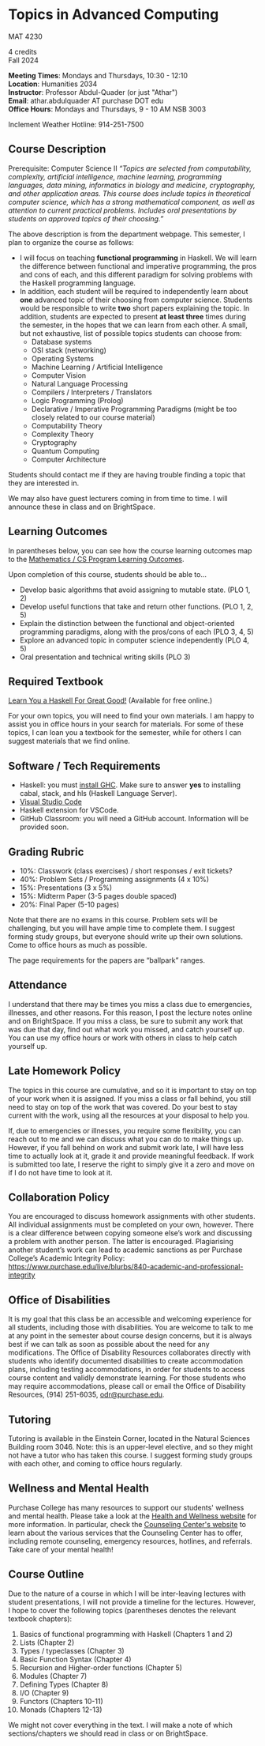 # Topics in Advanced Computing

MAT 4230  

4 credits  
Fall 2024

**Meeting Times**: Mondays and Thursdays, 10:30 - 12:10  
**Location**: Humanities 2034  
**Instructor**: Professor Abdul-Quader (or just "Athar")  
**Email**: athar.abdulquader AT purchase DOT edu  
**Office Hours**: Mondays and Thursdays, 9 - 10 AM NSB 3003  

Inclement Weather Hotline: 914-251-7500

## Course Description

Prerequisite: Computer Science II
*“Topics are selected from computability, complexity, artificial intelligence, machine learning, programming languages, data mining, informatics in biology and medicine, cryptography, and other application areas. This course does include topics in theoretical computer science, which has a strong mathematical component, as well as attention to current practical problems. Includes oral presentations by students on approved topics of their choosing.”*

The above description is from the department webpage. This semester, I plan to organize the course as follows:
* I will focus on teaching **functional programming** in Haskell. We will learn the difference between functional and imperative programming, the pros and cons of each, and this different paradigm for solving problems with the Haskell programming language.
* In addition, each student will be required to independently learn about **one** advanced topic of their choosing from computer science. Students would be responsible to write **two** short papers explaining the topic. In addition, students are expected to present **at least three** times during the semester, in the hopes that we can learn from each other. A small, but not exhaustive, list of possible topics students can choose from:
  * Database systems
  * OSI stack (networking)
  * Operating Systems
  * Machine Learning / Artificial Intelligence
  * Computer Vision
  * Natural Language Processing
  * Compilers / Interpreters / Translators
  * Logic Programming (Prolog)
  * Declarative / Imperative Programming Paradigms (might be too closely related to our course material)
  * Computability Theory
  * Complexity Theory
  * Cryptography
  * Quantum Computing
  * Computer Architecture

Students should contact me if they are having trouble finding a topic that they are interested in.

We may also have guest lecturers coming in from time to time. I will announce these in class and on BrightSpace.

## Learning Outcomes

In parentheses below, you can see how the course learning outcomes map to the [Mathematics / CS Program Learning Outcomes](https://www.purchase.edu/academics/mathematics-computer-science/about-the-program/program-learning-outcomes/).

Upon completion of this course, students should be able to...

* Develop basic algorithms that avoid assigning to mutable state. (PLO 1, 2) 
* Develop useful functions that take and return other functions. (PLO 1, 2, 5)
* Explain the distinction between the functional and object-oriented programming paradigms, along with the pros/cons of each (PLO 3, 4, 5)
* Explore an advanced topic in computer science independently (PLO 4, 5)
* Oral presentation and technical writing skills (PLO 3)

## Required Textbook

[Learn You a Haskell For Great Good!](https://learnyouahaskell.com/) (Available for free online.)

For your own topics, you will need to find your own materials. I am happy to assist you in office hours in your search for materials. For some of these topics, I can loan you a textbook for the semester, while for others I can suggest materials that we find online.

## Software / Tech Requirements

* Haskell: you must [install GHC](https://www.haskell.org/ghcup/). Make sure to answer **yes** to installing cabal, stack, and hls (Haskell Language Server).
* [Visual Studio Code](https://code.visualstudio.com/download)
* Haskell extension for VSCode.
* GitHub Classroom: you will need a GitHub account. Information will be provided soon.

## Grading Rubric

* 10%: Classwork (class exercises) / short responses / exit tickets?
* 40%: Problem Sets / Programming assignments (4 x 10%)
* 15%: Presentations (3 x 5%)
* 15%: Midterm Paper (3-5 pages double spaced)
* 20%: Final Paper (5-10 pages)

Note that there are no exams in this course. Problem sets will be challenging, but you will have ample time to complete them. I suggest forming study groups, but everyone should write up their own solutions. Come to office hours as much as possible.

The page requirements for the papers are “ballpark” ranges.

## Attendance

I understand that there may be times you miss a class due to emergencies, illnesses, and other reasons. For this reason, I post the lecture notes online and on BrightSpace. If you miss a class, be sure to submit any work that was due that day, find out what work you missed, and catch yourself up. You can use my office hours or work with others in class to help catch yourself up.

## Late Homework Policy

The topics in this course are cumulative, and so it is important to stay on top of your work when it is assigned. If you miss a class or fall behind, you still need to stay on top of the work that was covered. Do your best to stay current with the work, using all the resources at your disposal to help you.

If, due to emergencies or illnesses, you require some flexibility, you can reach out to me and we can discuss what you can do to make things up. However, if you fall behind on work and submit work late, I will have less time to actually look at it, grade it and provide meaningful feedback. If work is submitted too late, I reserve the right to simply give it a zero and move on if I do not have time to look at it.

## Collaboration Policy

You are encouraged to discuss homework assignments with other students. All individual assignments must be completed on your own, however. There is a clear difference between copying someone else’s work and discussing a problem with another person. The latter is encouraged. Plagiarising another student’s work can lead to academic sanctions as per Purchase College’s Academic Integrity Policy: https://www.purchase.edu/live/blurbs/840-academic-and-professional-integrity

## Office of Disabilities

It is my goal that this class be an accessible and welcoming experience for all students, including those with disabilities. You are welcome to talk to me at any point in the semester about course design concerns, but it is always best if we can talk as soon as possible about the need for any modifications. The Office of Disability Resources collaborates directly with students who identify documented disabilities to create accommodation plans, including testing accommodations, in order for students to access course content and validly demonstrate learning. For those students who may require accommodations, please call or email the Office of Disability Resources, (914) 251-6035, [odr@purchase.edu](mailto:odr@purchase.edu).

## Tutoring

Tutoring is available in the Einstein Corner, located in the Natural Sciences Building room 3046. Note: this is an upper-level elective, and so they might not have a tutor who has taken this course. I suggest forming study groups with each other, and coming to office hours regularly.

## Wellness and Mental Health

Purchase College has many resources to support our students' wellness and mental health. Please take a look at the [Health and Wellness website](https://www.purchase.edu/campus-life/health-and-wellness/) for more information. In particular, check the [Counseling Center's website](https://www.purchase.edu/counseling-center/) to learn about the various services that the Counseling Center has to offer, including remote counseling, emergency resources, hotlines, and referrals. Take care of your mental health!

## Course Outline

Due to the nature of a course in which I will be inter-leaving lectures with student presentations, I will not provide a timeline for the lectures. However, I hope to cover the following topics (parentheses denotes the relevant textbook chapters):

1. Basics of functional programming with Haskell (Chapters 1 and 2)
2. Lists (Chapter 2)
3. Types / typeclasses (Chapter 3)
4. Basic Function Syntax (Chapter 4)
5. Recursion and Higher-order functions (Chapter 5)
6. Modules (Chapter 7)
7. Defining Types (Chapter 8)
8. I/O (Chapter 9)
9. Functors (Chapters 10-11)
10. Monads (Chapters 12-13)

We might not cover everything in the text. I will make a note of which sections/chapters we should read in class or on BrightSpace.
